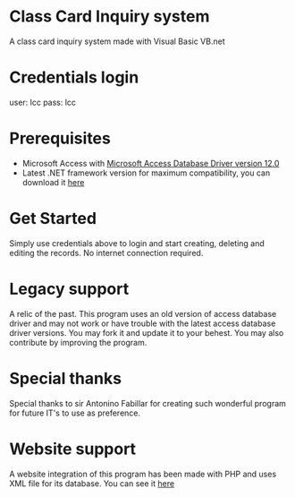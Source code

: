 # Class Card Inquiry system
A class card inquiry system made with Visual Basic VB.net

# Credentials login
user: lcc
pass: lcc

# Prerequisites
* Microsoft Access with [Microsoft Access Database Driver version 12.0](https://www.microsoft.com/en-us/download/details.aspx?id=13255)
* Latest .NET framework version for maximum compatibility, you can download it [here](https://dotnet.microsoft.com/en-us/download/dotnet-framework)

# Get Started
Simply use credentials above to login and start creating, deleting and editing the records. No internet connection required. 

# Legacy support
A relic of the past. This program uses an old version of access database driver and may not work or have trouble with the latest access database driver versions. You may fork it and update it to your behest. You may also contribute by improving the program. 

# Special thanks
Special thanks to sir Antonino Fabillar for creating such wonderful program for future IT's to use as preference. 

# Website support
A website integration of this program has been made with PHP and uses XML file for its database. You can see it [here](https://github.com/Software-Society-Code-Hub/Class-Card-Inquiry-Web-based-System)
